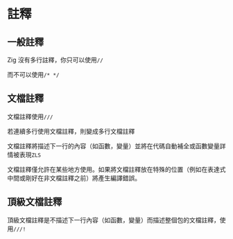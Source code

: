 # 註釋

## 一般註釋

Zig 沒有多行註釋，你只可以使用`//`

而不可以使用`/* */`

## 文檔註釋

文檔註釋使用`///`

若連續多行使用文檔註釋，則變成多行文檔註釋

文檔註釋將描述下一行的內容（如函數，變量）並將在代碼自動補全或函數變量詳情被表現`ZLS`

文檔註釋僅允許在某些地方使用。如果將文檔註釋放在特殊的位置（例如在表達式中間或剛好在非文檔註釋之前）將產生編譯錯誤。

## 頂級文檔註釋

頂級文檔註釋是不描述下一行內容（如函數，變量）而描述整個包的文檔註釋，使用`///!`